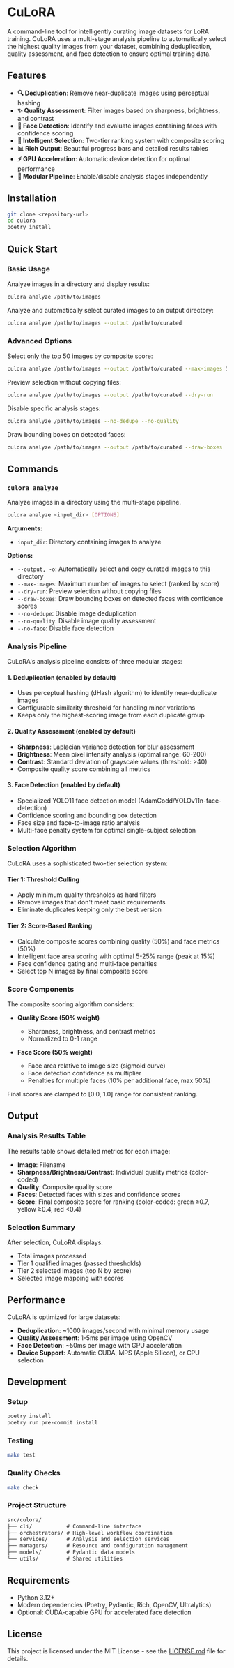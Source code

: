 # CuLoRA

A command-line tool for intelligently curating image datasets for LoRA training. CuLoRA uses a multi-stage analysis pipeline to automatically select the highest quality images from your dataset, combining deduplication, quality assessment, and face detection to ensure optimal training data.

## Features

- **🔍 Deduplication**: Remove near-duplicate images using perceptual hashing
- **✨ Quality Assessment**: Filter images based on sharpness, brightness, and contrast
- **👤 Face Detection**: Identify and evaluate images containing faces with confidence scoring
- **🎯 Intelligent Selection**: Two-tier ranking system with composite scoring
- **📊 Rich Output**: Beautiful progress bars and detailed results tables
- **⚡ GPU Acceleration**: Automatic device detection for optimal performance
- **🔧 Modular Pipeline**: Enable/disable analysis stages independently

## Installation

```bash
git clone <repository-url>
cd culora
poetry install
```

## Quick Start

### Basic Usage

Analyze images in a directory and display results:

```bash
culora analyze /path/to/images
```

Analyze and automatically select curated images to an output directory:

```bash
culora analyze /path/to/images --output /path/to/curated
```

### Advanced Options

Select only the top 50 images by composite score:

```bash
culora analyze /path/to/images --output /path/to/curated --max-images 50
```

Preview selection without copying files:

```bash
culora analyze /path/to/images --output /path/to/curated --dry-run
```

Disable specific analysis stages:

```bash
culora analyze /path/to/images --no-dedupe --no-quality
```

Draw bounding boxes on detected faces:

```bash
culora analyze /path/to/images --output /path/to/curated --draw-boxes
```

## Commands

### `culora analyze`

Analyze images in a directory using the multi-stage pipeline.

```bash
culora analyze <input_dir> [OPTIONS]
```

**Arguments:**

- `input_dir`: Directory containing images to analyze

**Options:**

- `--output, -o`: Automatically select and copy curated images to this directory
- `--max-images`: Maximum number of images to select (ranked by score)
- `--dry-run`: Preview selection without copying files
- `--draw-boxes`: Draw bounding boxes on detected faces with confidence scores
- `--no-dedupe`: Disable image deduplication
- `--no-quality`: Disable image quality assessment  
- `--no-face`: Disable face detection

### Analysis Pipeline

CuLoRA's analysis pipeline consists of three modular stages:

#### 1. **Deduplication** (enabled by default)

- Uses perceptual hashing (dHash algorithm) to identify near-duplicate images
- Configurable similarity threshold for handling minor variations
- Keeps only the highest-scoring image from each duplicate group

#### 2. **Quality Assessment** (enabled by default)

- **Sharpness**: Laplacian variance detection for blur assessment
- **Brightness**: Mean pixel intensity analysis (optimal range: 60-200)
- **Contrast**: Standard deviation of grayscale values (threshold: >40)
- Composite quality score combining all metrics

#### 3. **Face Detection** (enabled by default)

- Specialized YOLO11 face detection model (AdamCodd/YOLOv11n-face-detection)
- Confidence scoring and bounding box detection
- Face size and face-to-image ratio analysis
- Multi-face penalty system for optimal single-subject selection

### Selection Algorithm

CuLoRA uses a sophisticated two-tier selection system:

#### Tier 1: Threshold Culling

- Apply minimum quality thresholds as hard filters
- Remove images that don't meet basic requirements
- Eliminate duplicates keeping only the best version

#### Tier 2: Score-Based Ranking

- Calculate composite scores combining quality (50%) and face metrics (50%)
- Intelligent face area scoring with optimal 5-25% range (peak at 15%)
- Face confidence gating and multi-face penalties
- Select top N images by final composite score

### Score Components

The composite scoring algorithm considers:

- **Quality Score (50% weight)**
  - Sharpness, brightness, and contrast metrics
  - Normalized to 0-1 range

- **Face Score (50% weight)**
  - Face area relative to image size (sigmoid curve)
  - Face detection confidence as multiplier
  - Penalties for multiple faces (10% per additional face, max 50%)

Final scores are clamped to [0.0, 1.0] range for consistent ranking.

## Output

### Analysis Results Table

The results table shows detailed metrics for each image:

- **Image**: Filename
- **Sharpness/Brightness/Contrast**: Individual quality metrics (color-coded)
- **Quality**: Composite quality score
- **Faces**: Detected faces with sizes and confidence scores
- **Score**: Final composite score for ranking (color-coded: green ≥0.7, yellow ≥0.4, red <0.4)

### Selection Summary

After selection, CuLoRA displays:

- Total images processed
- Tier 1 qualified images (passed thresholds)
- Tier 2 selected images (top N by score)
- Selected image mapping with scores

## Performance

CuLoRA is optimized for large datasets:

- **Deduplication**: ~1000 images/second with minimal memory usage
- **Quality Assessment**: 1-5ms per image using OpenCV
- **Face Detection**: ~50ms per image with GPU acceleration
- **Device Support**: Automatic CUDA, MPS (Apple Silicon), or CPU selection

## Development

### Setup

```bash
poetry install
poetry run pre-commit install
```

### Testing

```bash
make test
```

### Quality Checks

```bash
make check
```

### Project Structure

```txt
src/culora/
├── cli/           # Command-line interface
├── orchestrators/ # High-level workflow coordination
├── services/      # Analysis and selection services
├── managers/      # Resource and configuration management
├── models/        # Pydantic data models
└── utils/         # Shared utilities
```

## Requirements

- Python 3.12+
- Modern dependencies (Poetry, Pydantic, Rich, OpenCV, Ultralytics)
- Optional: CUDA-capable GPU for accelerated face detection

## License

This project is licensed under the MIT License - see the [LICENSE.md](LICENSE.md) file for details.

